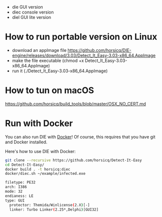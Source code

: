 
* die GUI version
* diec console version
* diel GUI lite version


How to run portable version on Linux
=======

* download an appImage file https://github.com/horsicq/DIE-engine/releases/download/3.03/Detect_It_Easy-3.03-x86_64.AppImage
* make the file executable (chmod +x Detect_It_Easy-3.03-x86_64.AppImage)
* run it (./Detect_It_Easy-3.03-x86_64.AppImage)

How to tun on macOS
=======

https://github.com/horsicq/build_tools/blob/master/OSX_NO_CERT.md

Run with Docker
=======

You can also run DIE with [Docker](https://www.docker.com/community-edition)! Of course, this requires that you have git and Docker installed.

Here's how to use DIE with Docker:

```bash
git clone --recursive https://github.com/horsicq/Detect-It-Easy
cd Detect-It-Easy/
docker build . -t horsicq:diec
docker/diec.sh ~/example/infected.exe

filetype: PE32
arch: I386
mode: 32
endianess: LE
type: GUI
  protector: Themida/Winlicense(2.X)[-]
  linker: Turbo Linker(2.25*,Delphi)[GUI32]
```
